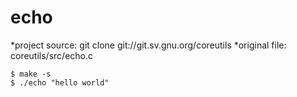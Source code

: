 # echo
*project source: git clone git://git.sv.gnu.org/coreutils
*original file: coreutils/src/echo.c

```
$ make -s
$ ./echo "hello world"
```
